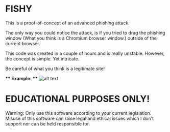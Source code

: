 # FISHY
This is a proof-of-concept of an advanced phishing attack.

The only way you could notice the attack, is if you tried to drag the phishing window (What you think is a Chromium browser window.) outside of the current browser.

This code was created in a couple of hours and is really unstable. However, the concept is simple. Yet intricate.

Be careful of what you think is a legitimate site!

__** Example: **__
![alt text](https://i.imgur.com/NgKnBVq.png)

# EDUCATIONAL PURPOSES ONLY!
Warning: Only use this software according to your current legislation. Misuse of this software can raise legal and ethical issues which I don't support nor can be held responsible for.
